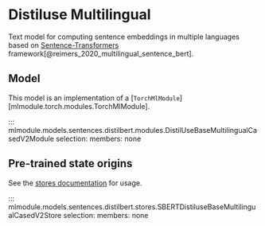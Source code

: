 # Distiluse Multilingual

Text model for computing sentence embeddings in multiple languages based on [Sentence-Transformers](https://www.sbert.net/examples/training/multilingual/README.html) framework[@reimers_2020_multilingual_sentence_bert].

## Model

This model is an implementation of a [`TorchMlModule`][mlmodule.torch.modules.TorchMlModule].

::: mlmodule.models.sentences.distilbert.modules.DistilUseBaseMultilingualCasedV2Module
    selection:
        members: none


## Pre-trained state origins

See the [stores documentation](../references/stores.md) for usage.

::: mlmodule.models.sentences.distilbert.stores.SBERTDistiluseBaseMultilingualCasedV2Store
    selection:
        members: none
